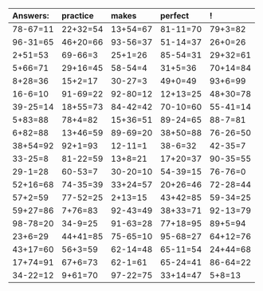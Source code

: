 | Answers: | practice | makes | perfect | ! |
| :--- | :--- | :--- | :--- | :--- |
| 78-67=11 | 22+32=54 | 13+54=67 | 81-11=70 | 79+3=82 | 
| 96-31=65 | 46+20=66 | 93-56=37 | 51-14=37 | 26+0=26 | 
| 2+51=53 | 69-66=3 | 25+1=26 | 85-54=31 | 29+32=61 | 
| 5+66=71 | 29+16=45 | 58-54=4 | 31+5=36 | 70+14=84 | 
| 8+28=36 | 15+2=17 | 30-27=3 | 49+0=49 | 93+6=99 | 
| 16-6=10 | 91-69=22 | 92-80=12 | 12+13=25 | 48+30=78 | 
| 39-25=14 | 18+55=73 | 84-42=42 | 70-10=60 | 55-41=14 | 
| 5+83=88 | 78+4=82 | 15+36=51 | 89-24=65 | 88-7=81 | 
| 6+82=88 | 13+46=59 | 89-69=20 | 38+50=88 | 76-26=50 | 
| 38+54=92 | 92+1=93 | 12-11=1 | 38-6=32 | 42-35=7 | 
| 33-25=8 | 81-22=59 | 13+8=21 | 17+20=37 | 90-35=55 | 
| 29-1=28 | 60-53=7 | 30-20=10 | 54-39=15 | 76-76=0 | 
| 52+16=68 | 74-35=39 | 33+24=57 | 20+26=46 | 72-28=44 | 
| 57+2=59 | 77-52=25 | 2+13=15 | 43+42=85 | 59-34=25 | 
| 59+27=86 | 7+76=83 | 92-43=49 | 38+33=71 | 92-13=79 | 
| 98-78=20 | 34-9=25 | 91-63=28 | 77+18=95 | 89+5=94 | 
| 23+6=29 | 44+41=85 | 75-65=10 | 95-68=27 | 64+12=76 | 
| 43+17=60 | 56+3=59 | 62-14=48 | 65-11=54 | 24+44=68 | 
| 17+74=91 | 67+6=73 | 62-1=61 | 65-24=41 | 86-64=22 | 
| 34-22=12 | 9+61=70 | 97-22=75 | 33+14=47 | 5+8=13 | 
